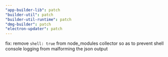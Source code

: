```yaml
---
"app-builder-lib": patch
"builder-util": patch
"builder-util-runtime": patch
"dmg-builder": patch
"electron-updater": patch
---
```


fix: remove `shell: true` from node_modules collector so as to prevent shell console logging from malforming the json output
